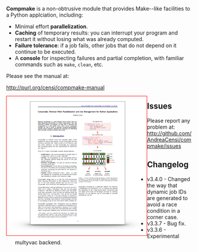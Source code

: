 **Compmake** is a non-obtrusive module that provides Make--like facilities to a Python applciation, including:

- Minimal effort **parallelization**.
- **Caching** of temporary results: you can interrupt your program 
and restart it without losing what was already computed.
- **Failure tolerance**: if a job fails, other jobs that do
not depend on it continue to be executed.
- A **console** for inspecting failures and partial completion,
with familiar commands such as ``make``, ``clean``, etc.

Please see the manual at:

http://purl.org/censi/compmake-manual

<a style="display: block; float: left" href="http://purl.org/censi/compmake-manual">
    <img style="float: left; border: solid 1px red" src="docs/source/my_static/2015-compmake-v3.png"/>
</a>

Issues
------

Please report any problem at: http://github.com/AndreaCensi/compmake/issues


Changelog
---------

* v3.4.0 - Changed the way that dynamic job IDs are generated to avoid a race condition in a corner case.
* v3.3.7 - Bug fix.
* v3.3.6 - Experimental multyvac backend.

